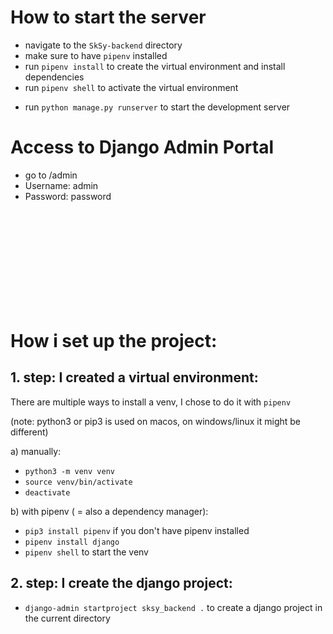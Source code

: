 # How to start the server

- navigate to the `SkSy-backend` directory
- make sure to have `pipenv` installed
- run `pipenv install` to create the virtual environment and install dependencies
- run `pipenv shell` to activate the virtual environment
<!-- - run `pipenv --venv` to get the path to your venv, then (in vs-code) search for 'select python interpreter' in the command palette and paste `YOURPATH/bin/python` on macos or `YOURPATH\bin\python` on windows (??) -->

- run `python manage.py runserver` to start the development server

# Access to Django Admin Portal

- go to /admin
- Username: admin
- Password: password

<br>
<br>
<br>
<br>
<br>
<br>
<br>
<br>
<br>

# How i set up the project:

## 1. step: I created a virtual environment:

There are multiple ways to install a venv, I chose to do it with `pipenv`

(note: python3 or pip3 is used on macos, on windows/linux it might be different)

a) manually:

- `python3 -m venv venv`
- `source venv/bin/activate`
- `deactivate`

b) with pipenv ( = also a dependency manager):

- `pip3 install pipenv` if you don't have pipenv installed
- `pipenv install django`
- `pipenv shell` to start the venv

## 2. step: I create the django project:

- `django-admin startproject sksy_backend .` to create a django project in the current directory


